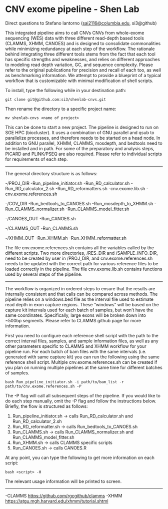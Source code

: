# CNV exome pipeline - Shen Lab

Direct questions to Stefano Iantorno (sai2116@columbia.edu, si3@github)

This integrated pipeline aims to call CNVs CNVs from whole-exome sequencing (WES) data with three different read-depth based tools (CLAMMS, XHMM, CANOES) and is designed to consolidate commonalities while minimizing redundancy at each step of the workflow. The rationale behind integrating three different tools stems from the fact that each tool has specific strengths and weaknesses, and relies on different approaches to modeling read depth variation, GC, and sequence complexity. Please refer to the original publications for precision and recall of each too, as well as benchmarking information. We attempt to provide a blueprint of a typical workflow that is customizable with minimal modification of shell scripts.

To install, type the following while in your destination path:

`git clone git@github.com:si3/shenlab-cnvs.git`

Then rename the directory to a specific project name:

`mv shenlab-cnvs <name of project>`

This can be done to start a new project. The pipeline is designed to run on SGE HPC (biocluster). It uses a combination of GNU parallel and qsub to parallelize processes, and therefore needs to be started on a head node. In addition to GNU parallel, XHMM, CLAMMS, mosdepth, and bedtools need to be installed and in path. For some of the preparatory and analysis steps, PICARD and PLINK/PSEQ are also required. Please refer to individual scripts for requirements of each step.

-----------------------------------

The general directory structure is as follows:

-/PROJ_DIR
 -Run_pipeline_initiator.sh
 -Run_RD_calculator.sh
 -Run_RD_calculator_2.sh
 -Run_RD_reformatters.sh
 -cnv.exome.lib.sh
 -cnv.exome.references.sh

-/COV_DIR
 -Run_bedtools_to_CANOES.sh
 -Run_mosdepth_to_XHMM.sh
 -Run_CLAMMS_normalizer.sh
 -Run_CLAMMS_model_fitter.sh
	
-/CANOES_OUT
 -Run_CANOES.sh

-/CLAMMS_OUT
 -Run_CLAMMS.sh

-/XHMM_OUT
 -Run_XHMM.sh
 -Run_XHMM_reformatter.sh

The file cnv.exome.references.sh contains all the variables called by the different scripts. Two more directories, /RES_DIR and /SAMPLE_INFO_DIR, need to be created by user in /PROJ_DIR, and cnv.exome.references.sh needs to be updated with the correct path for various reference files to be loaded correctly in the pipeline. The file cnv.exome.lib.sh contains functions used by several steps of the pipeline.

-----------------------------------

The workflow is organized in ordered steps to ensure that the results are internally consistent and that calls can be compared across methods. The pipeline relies on a windows.bed file as the interval file used to estimate read depth in exon capture regions. These “windows” will be based on the capture kit intervals used for each batch of samples, but won’t have the same coordinates. Specifically, large exons will be broken down into ~500bp segments. Please refer to CLAMMS github page for more information.

First you need to configure each reference shell script with the path to the correct interval files, samples, and sample information files, as well as any other parameters specific to CLAMMS and XHMM workflow for your pipeline run. For each batch of bam files with the same intervals (i.e. generated with same capture kit) you can run the following using the same reference shell script. Multiple cnv.exome.references.sh can be created if you plan on running multiple pipelines at the same time for different batches of samples.

`bash Run_pipeline_initiator.sh -i path/to/bam_list -r path/to/cnv.exome.references.sh -P`

The -P flag will call all subsequent steps of the pipeline. If you would like to do each step manually, omit the -P flag and follow the instructions below. 
Briefly, the flow is structured as follows:

1) Run_pipeline_initiator.sh -> calls Run_RD_calculator.sh and Run_RD_calculator_2.sh
2) Run_RD_reformatter.sh -> calls Run_bedtools_to_CANOES.sh
3) Run_CLAMMS.sh -> calls Run_CLAMMS_normalizer.sh and Run_CLAMMS_model_fitter.sh
4) Run_XHMM.sh -> calls CLAMMS specific scripts
5) Run_CANOES.sh -> calls CANOES.R

At any point, you can type the following to get more information on each script:

`bash <script> -H`

The relevant usage information will be printed to screen.

-----------------------------------

-CLAMMS <https://github.com/rgcgithub/clamms>
-XHMM <https://atgu.mgh.harvard.edu/xhmm/tutorial.shtml>
